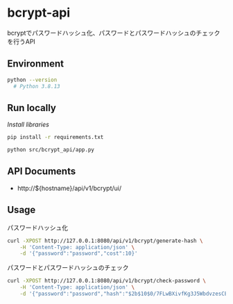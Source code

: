 # bcrypt-api

bcryptでパスワードハッシュ化、パスワードとパスワードハッシュのチェックを行うAPI

## Environment

```sh
python --version
  # Python 3.8.13
```

## Run locally

*Install libraries*

```sh
pip install -r requirements.txt
```

```sh
python src/bcrypt_api/app.py
```

## API Documents

- http://${hostname}/api/v1/bcrypt/ui/

## Usage

パスワードハッシュ化

```sh
curl -XPOST http://127.0.0.1:8080/api/v1/bcrypt/generate-hash \
    -H 'Content-Type: application/json' \
    -d '{"password":"password","cost":10}'
```

パスワードとパスワードハッシュのチェック

```sh
curl -XPOST http://127.0.0.1:8080/api/v1/bcrypt/check-password \
    -H 'Content-Type: application/json' \
    -d '{"password":"password","hash":"$2b$10$0/7FLwBXivfKg3J5WbdvzesCEBkghFg0R8EEmPsUKkYNj3tY/U/ei"}'
```
